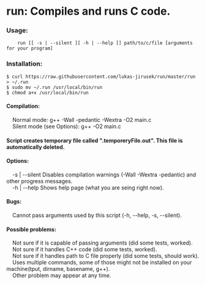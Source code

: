 # run: Compiles and runs C code.
### Usage: 
```
    run [[ -s | --silent ][ -h | --help ]] path/to/c/file [arguments for your program]   
```
### Installation:
```
$ curl https://raw.githubusercontent.com/lukas-jirusek/run/master/run > ~/.run
$ sudo mv ~/.run /usr/local/bin/run
$ chmod a+x /usr/local/bin/run   
```
#### Compilation:   
&nbsp;&nbsp;&nbsp;&nbsp;Normal mode: g++ -Wall -pedantic -Wextra -O2 main.c   
&nbsp;&nbsp;&nbsp;&nbsp;Silent mode (see Options): g++ -O2 main.c   
    
#### Script creates temporary file called ".temporeryFile.out". This file is automatically deleted.   

#### Options:    
&nbsp;&nbsp;&nbsp;&nbsp;-s | --silent		Disables compilation warnings (-Wall -Wextra -pedantic) and other progress messages.   
&nbsp;&nbsp;&nbsp;&nbsp;-h | --help		Shows help page (what you are seing right now).   
    
#### Bugs:   
&nbsp;&nbsp;&nbsp;&nbsp;Cannot pass arguments used by this script (-h, --help, -s, --silent).   
   
#### Possible problems:   
&nbsp;&nbsp;&nbsp;&nbsp;Not sure if it is capable of passing arguments (did some tests, worked).   
&nbsp;&nbsp;&nbsp;&nbsp;Not sure if it handles C++ code (did some tests, worked).   
&nbsp;&nbsp;&nbsp;&nbsp;Not sure if it handles path to C file properly (did some tests, should work).   
&nbsp;&nbsp;&nbsp;&nbsp;Uses multiple commands, some of those might not be installed on your machine(tput, dirname, basename, g++).   
&nbsp;&nbsp;&nbsp;&nbsp;Other problem may appear at any time.   
